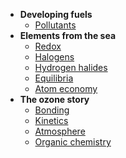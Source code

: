 - **Developing fuels**
  - [Pollutants](df/pollutants.md)
- **Elements from the sea**
  - [Redox](es/redox.md)
  - [Halogens](es/halogens.md)
  - [Hydrogen halides](es/hydrogen-halides.md)
  - [Equilibria](es/equilibria.md)
  - [Atom economy](es/atom-economy.md)
- **The ozone story**
  - [Bonding](oz/bonding.md)
  - [Kinetics](oz/kinetics.md)
  - [Atmosphere](oz/atmosphere.md)
  - [Organic chemistry](oz/organic.md)
